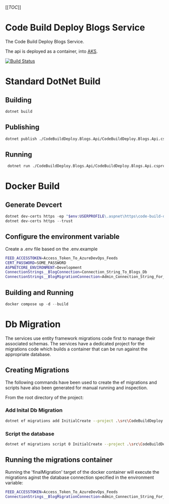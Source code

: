 [[_TOC_]]

# Code Build Deploy Blogs Service

The Code Build Deploy Blogs Service.

The api is deployed as a container, into [AKS](https://azure.microsoft.com/en-gb/products/kubernetes-service/).

[![Build Status](https://markpollard.visualstudio.com/CodeBuildDeploy/_apis/build/status%2FCodeBuildDeploy.Blogs?branchName=main)](https://markpollard.visualstudio.com/CodeBuildDeploy/_build/latest?definitionId=6&branchName=main)

# Standard DotNet Build

## Building

```bash
dotnet build
```

## Publishing

```bash
dotnet publish ./CodeBuildDeploy.Blogs.Api/CodeBuildDeploy.Blogs.Api.csproj --framework net8.0 --self-contained:false --no-restore -o ./publish
```

## Running

```bash
 dotnet run ./CodeBuildDeploy.Blogs.Api/CodeBuildDeploy.Blogs.Api.csproj
```

# Docker Build

## Generate Devcert

```powershell
dotnet dev-certs https -ep "$env:USERPROFILE\.aspnet\https\code-build-deploy.pfx" -p SOME_PASSWORD
dotnet dev-certs https --trust
```

## Configure the environment variable
Create a .env file based on the .env.example
```bash
FEED_ACCESSTOKEN=Access_Token_To_AzureDevOps_Feeds
CERT_PASSWORD=SOME_PASSWORD
ASPNETCORE_ENVIRONMENT=Development
ConnectionStrings__BlogConnection=Connection_String_To_Blogs_Db
ConnectionStrings__BlogMigrationConnection=Admin_Connection_String_For_Running_Migrations
```

## Building and Running

```powershell
docker compose up -d --build
```

# Db Migration

The services use entity framework migrations code first to manage their associated schemas. 
The services have a dedicated project for the migrations code which builds a container that can be run against the appropriate database.

## Creating Migrations

The following commands have been used to create the ef migrations and scripts have also been generated for manual running and inspection. 

From the root directory of the project:

### Add Inital Db Migration

```bash
dotnet ef migrations add InitialCreate --project .\src\CodeBuildDeploy.Blogs.DA.EF.Deploy
```

### Script the database

```bash
dotnet ef migrations script 0 InitialCreate --project .\src\CodeBuildDeploy.Blogs.DA.EF.Deploy -o .\src\CodeBuildDeploy.Blogs.DA.EF.Deploy\DbScripts\10-InitialCreate.sql
```

## Running the migrations container

Running the 'finalMigration' target of the docker container will execute the migrations aginst the database connection specified in the environment variable:

```bash
FEED_ACCESSTOKEN=Access_Token_To_AzureDevOps_Feeds
ConnectionStrings__BlogMigrationConnection=Admin_Connection_String_For_Running_Migrations
``` 